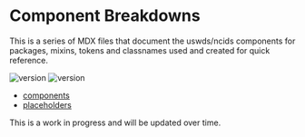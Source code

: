 # Component Breakdowns

This is a series of MDX files that document the uswds/ncids components for packages, mixins, tokens and classnames used and created for quick reference.

![version](https://img.shields.io/badge/ncids-2.3.0-bd0246.svg?style=flat)
![version](https://img.shields.io/badge/uswds-3.3.0-4287f5.svg?style=flat)

- [components](/components/index.md)
- [placeholders](/placeholders/index.md)

This is a work in progress and will be updated over time.

